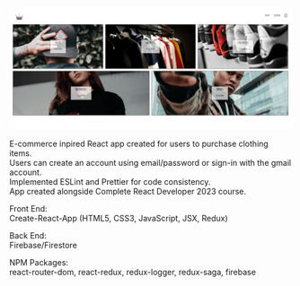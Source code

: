 ![Crown Clothing shop homepage capture.](./public/CrownClothingHomepage.png)

E-commerce inpired React app created for users to purchase clothing items.\
Users can create an account using email/password or sign-in with the gmail account.\
Implemented ESLint and Prettier for code consistency.\
App created alongside Complete React Developer 2023 course.

Front End:\
Create-React-App (HTML5, CSS3, JavaScript, JSX, Redux)

Back End:\
Firebase/Firestore

NPM Packages:\
react-router-dom, react-redux, redux-logger, redux-saga, firebase
